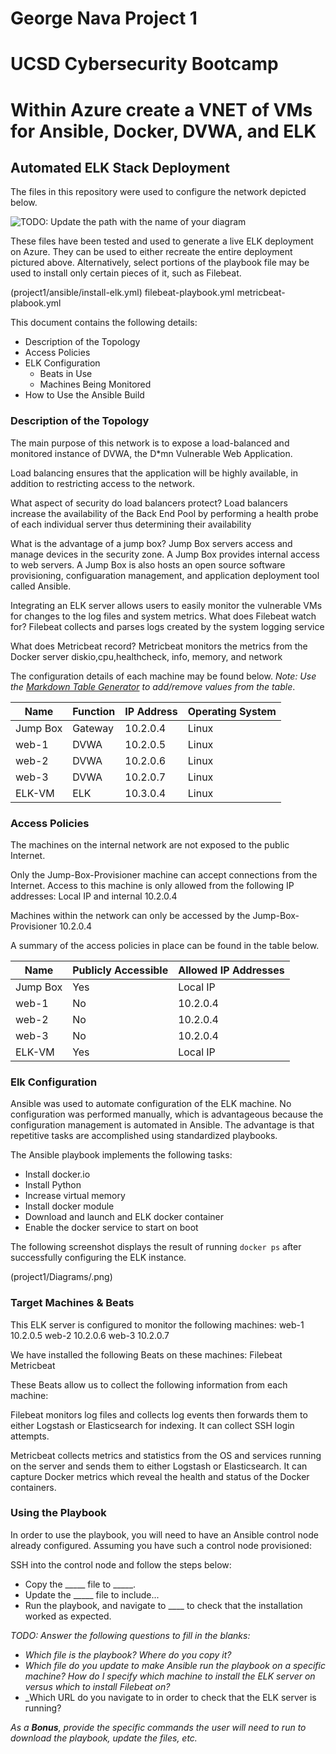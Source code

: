 # George Nava Project 1
# UCSD Cybersecurity Bootcamp
# Within Azure create a VNET of VMs for Ansible, Docker, DVWA, and ELK
## Automated ELK Stack Deployment

The files in this repository were used to configure the network depicted below.

![TODO: Update the path with the name of your diagram](Images/diagram_filename.png)

These files have been tested and used to generate a live ELK deployment on Azure. They can be used to either recreate the entire deployment pictured above. Alternatively, select portions of the playbook file may be used to install only certain pieces of it, such as Filebeat.


   (project1/ansible/install-elk.yml)
   filebeat-playbook.yml
   metricbeat-plabook.yml

This document contains the following details:
- Description of the Topology
- Access Policies
- ELK Configuration
  - Beats in Use
  - Machines Being Monitored
- How to Use the Ansible Build


### Description of the Topology

The main purpose of this network is to expose a load-balanced and monitored instance of DVWA, the D*mn Vulnerable Web Application.

Load balancing ensures that the application will be highly available, in addition to restricting access to the network.

What aspect of security do load balancers protect?
Load balancers increase the availability of the Back End Pool by performing a health probe of each individual server thus determining their availability

What is the advantage of a jump box?
Jump Box servers access and manage devices in the security zone.  A Jump Box provides internal access to web servers.  A Jump Box is also hosts an open source software provisioning, configuaration management, and application deployment tool called Ansible.

Integrating an ELK server allows users to easily monitor the vulnerable VMs for changes to the log files and system metrics.
What does Filebeat watch for?
Filebeat collects and parses logs created by the system logging service

What does Metricbeat record?
Metricbeat monitors the metrics from the Docker server
diskio,cpu,healthcheck, info, memory, and network

The configuration details of each machine may be found below.
_Note: Use the [Markdown Table Generator](http://www.tablesgenerator.com/markdown_tables) to add/remove values from the table_.

| Name     | Function | IP Address | Operating System |
|----------|----------|------------|------------------|
| Jump Box | Gateway  | 10.2.0.4   | Linux            |
| web-1    | DVWA     | 10.2.0.5   | Linux            |
| web-2    | DVWA     | 10.2.0.6   | Linux            |
| web-3    | DVWA     | 10.2.0.7   | Linux            |
| ELK-VM   | ELK      | 10.3.0.4   | Linux            |


### Access Policies

The machines on the internal network are not exposed to the public Internet. 

Only the Jump-Box-Provisioner machine can accept connections from the Internet. Access to this machine is only allowed from the following IP addresses:
Local IP and internal 10.2.0.4

Machines within the network can only be accessed by the Jump-Box-Provisioner 10.2.0.4


A summary of the access policies in place can be found in the table below.

| Name     | Publicly Accessible | Allowed IP Addresses |
|----------|---------------------|----------------------|
| Jump Box | Yes                 | Local IP             |
| web-1    | No                  | 10.2.0.4             |
| web-2    | No                  | 10.2.0.4             |
| web-3    | No                  | 10.2.0.4             |
| ELK-VM   | Yes                 | Local IP             |

### Elk Configuration

Ansible was used to automate configuration of the ELK machine. No configuration was performed manually, which is advantageous because the configuration management is automated in Ansible.  The advantage is that repetitive tasks are accomplished using standardized playbooks.


The Ansible playbook implements the following tasks:

- Install docker.io
- Install Python
- Increase virtual memory
- Install docker module
- Download and launch and ELK docker container
- Enable the docker service to start on boot



The following screenshot displays the result of running `docker ps` after successfully configuring the ELK instance.

(project1/Diagrams/.png)

### Target Machines & Beats
This ELK server is configured to monitor the following machines:
web-1 10.2.0.5
web-2 10.2.0.6
web-3 10.2.0.7

We have installed the following Beats on these machines:
Filebeat
Metricbeat

These Beats allow us to collect the following information from each machine:

Filebeat monitors log files and collects log events then forwards them to either Logstash or Elasticsearch for indexing. It can collect SSH login attempts.

Metricbeat collects metrics and statistics from the OS and services running on the server and sends them to either Logstash or Elasticsearch.  It can capture Docker metrics which reveal the health and status of the Docker containers.  


### Using the Playbook
In order to use the playbook, you will need to have an Ansible control node already configured. Assuming you have such a control node provisioned: 

SSH into the control node and follow the steps below:
- Copy the _____ file to _____.
- Update the _____ file to include...
- Run the playbook, and navigate to ____ to check that the installation worked as expected.

_TODO: Answer the following questions to fill in the blanks:_
- _Which file is the playbook? Where do you copy it?_
- _Which file do you update to make Ansible run the playbook on a specific machine? How do I specify which machine to install the ELK server on versus which to install Filebeat on?_
- _Which URL do you navigate to in order to check that the ELK server is running?

_As a **Bonus**, provide the specific commands the user will need to run to download the playbook, update the files, etc._